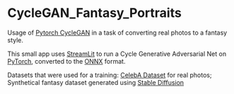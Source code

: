 # CycleGAN_Fantasy_Portraits
Usage of [Pytorch CycleGAN][2] in a task of converting real photos to a fantasy style.

This small app uses [StreamLit][1] to run a Cycle Generative Adversarial Net on [PyTorch][3], converted to the [ONNX][6] format.

Datasets that were used for a training:
[CelebA Dataset][4] for real photos;
Synthetical fantasy dataset generated using [Stable Diffusion][5]

[1]: https://github.com/adam-p/markdown-here/wiki/Markdown-Here-Cheatsheet](https://github.com/streamlit/streamlit)https://github.com/streamlit/streamlit
[2]: https://github.com/junyanz/pytorch-CycleGAN-and-pix2pix
[3]: https://github.com/pytorch/pytorch
[4]: https://mmlab.ie.cuhk.edu.hk/projects/CelebA.html
[5]: https://github.com/Stability-AI/stablediffusion
[6]: https://github.com/onnx/onnx
